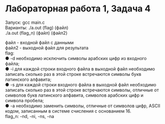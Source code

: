 # Лабораторная работа 1, Задача 4

Запуск: gcc main.c  
Варианты: ./a.out (flag) (файл)  
./a.out (flag_n) (файл) (файл2) 

файл - входной файл с данными  
файл2 - выходной файл для результата  
flag:  
● -d необходимо исключить символы арабских цифр из входного файла;  
● -i для каждой строки входного файла в выходной файл необходимо записать
сколько раз в этой строке встречаются символы букв латинского алфавита;  
● -s для каждой строки входного файла в выходной файл необходимо записать
сколько раз в этой строке встречаются символы, отличные от символов букв
латинского алфавита, символов арабских цифр и символа пробела;  
● -a необходимо заменить символы, отличные от символов цифр, ASCII кодом,
записанным в системе счисления с основанием 16.   
flag_n: -nd, -ni, -ns, -na
